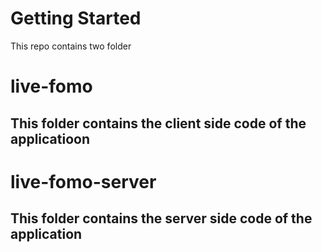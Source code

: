 # Getting Started

This repo contains two folder
# live-fomo
## This folder contains the client side code of the applicatioon

# live-fomo-server
## This folder contains the server side code of the application


